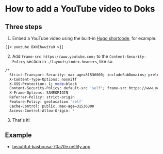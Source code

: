 # How to add a YouTube video to Doks

## Three steps

1. Embed a YouTube video using the built-in [Hugo shortcode](https://gohugo.io/content-management/shortcodes/#youtube), for example:

```md
{{< youtube BXNIhwwiYa0 >}}
```

2. Add `frame-src https://www.youtube.com;` to the `Content-Security-Policy` section in `./layouts/index.headers`, like so:

```bash
/*
  Strict-Transport-Security: max-age=31536000; includeSubDomains; preload
  X-Content-Type-Options: nosniff
  X-XSS-Protection: 1; mode=block
  Content-Security-Policy: default-src 'self'; frame-src https://www.youtube.com; frame-ancestors https://jamstackthemes.dev; manifest-src 'self' https://*.netlify.app; connect-src 'self' https://*.netlify.app; font-src 'self' https://*.netlify.app; img-src 'self' https://*.netlify.app data:; script-src 'self' https://*.netlify.app 'sha512-RBYr6Ld4w1yVqaACrgrBLQfPgGhj/1jyacA74WxJ1KM6KVcSWymwrdDwb3HDcdpwiNJ5yssot1He0U9vXoQVlg==' 'sha256-aWZ3y/RxbBYKHXH0z8+8ljrHG1mSBvyzSfxSMjBSaXk=' 'sha256-vOgyKS2vkH4n5TxBJpeh9SgzrE6LVGsAeOAvEST6oCc='; style-src 'self' https://*.netlify.app 'unsafe-inline'
  X-Frame-Options: SAMEORIGIN
  Referrer-Policy: strict-origin
  Feature-Policy: geolocation 'self'
  Cache-Control: public, max-age=31536000
  Access-Control-Allow-Origin: *
```

3. That's it!

## Example

- [beautiful-basbousa-70a70e.netlify.app](https://beautiful-basbousa-70a70e.netlify.app/)
